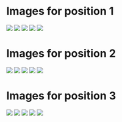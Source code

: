 <h1> Images for position 1 </h1>
 <img src="Position1/BOX_2_POS_1_1.png"/>                   
 <img src="Position1/BOX_2_POS_1_2.png"/>
 <img src="Position1/BOX_2_POS_1_3.png"/>
 <img src="Position1/BOX_2_POS_1_4.png"/>
 <img src="Position1/BOX_2_POS_1_5.png"/>
<h1> Images for position 2 </h1>

 <img src="Position2/BOX_2_POS_2_1.png"/>                   
 <img src="Position2/BOX_2_POS_2_2.png"/>
 <img src="Position2/BOX_2_POS_2_3.png"/>
 <img src="Position2/BOX_2_POS_2_4.png"/>
 <img src="Position2/BOX_2_POS_2_5.png"/>

<h1> Images for position 3 </h1>

 <img src="Position3/BOX_2_POS_3_1.png"/>                   
 <img src="Position3/BOX_2_POS_3_2.png"/>
 <img src="Position3/BOX_2_POS_3_3.png"/>
 <img src="Position3/BOX_2_POS_3_4.png"/>
 <img src="Position3/BOX_2_POS_3_5.png"/>
